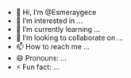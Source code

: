 - 👋 Hi, I’m @Esmeraygece
- 👀 I’m interested in ...
- 🌱 I’m currently learning ...
- 💞️ I’m looking to collaborate on ...
- 📫 How to reach me ...
- 😄 Pronouns: ...
- ⚡ Fun fact: ...

<!---
Esmeraygece/Esmeraygece is a ✨ special ✨ repository because its `README.md` (this file) appears on your GitHub profile.
You can click the Preview link to take a look at your changes.
--->
